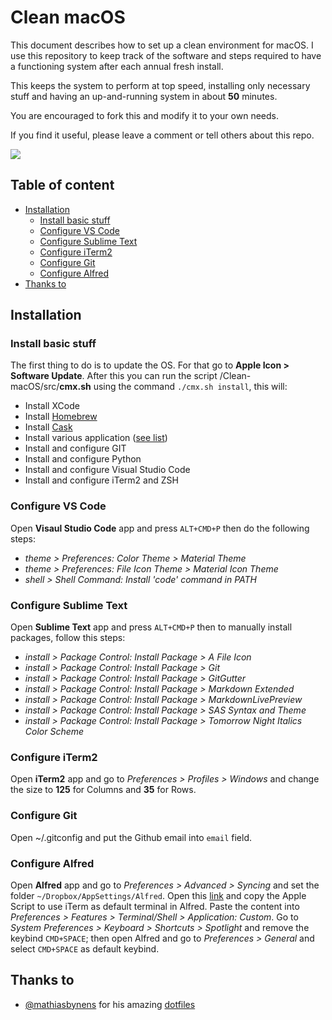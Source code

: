 # Clean macOS

This document describes how to set up a clean environment for macOS.
I use this repository to keep track of the software and steps required to have a functioning system after each annual fresh install.

This keeps the system to perform at top speed, installing only necessary stuff and having an up-and-running system in about __50__ minutes.

You are encouraged to fork this and modify it to your own needs.

If you find it useful, please leave a comment or tell others about this repo.

<img src="https://raw.githubusercontent.com/MarioCatuogno/Clean-MacOS-X/master/img/scrn_mydesktop.png" align="middle" />

## Table of content

* [Installation](#installation)
  * [Install basic stuff](#install-basic-stuff)
  * [Configure VS Code](#configure-vs-code)
  * [Configure Sublime Text](#configure-sublime-text)
  * [Configure iTerm2](#configure-iterm2)
  * [Configure Git](#configure-git)
  * [Configure Alfred](#configure-alfred)
* [Thanks to](#thanks-to)

## Installation

### Install basic stuff

The first thing to do is to update the OS. For that go to __Apple Icon > Software Update__.
After this you can run the script /Clean-macOS/src/__cmx.sh__ using the command `./cmx.sh install`, this will:

- Install XCode
- Install [Homebrew](https://brew.sh)
- Install [Cask](http://caskroom.io)
- Install various application ([see list](https://github.com/MarioCatuogno/Clean-macOS/blob/release/doc/apps_list.md))
- Install and configure GIT
- Install and configure Python
- Install and configure Visual Studio Code
- Install and configure iTerm2 and ZSH

### Configure VS Code

Open __Visaul Studio Code__ app and press `ALT+CMD+P` then do the following steps:

- _theme > Preferences: Color Theme > Material Theme_
- _theme > Preferences: File Icon Theme > Material Icon Theme_
- _shell > Shell Command: Install 'code' command in PATH_

### Configure Sublime Text

Open __Sublime Text__ app and press `ALT+CMD+P` then to manually install packages, follow this steps:

- _install > Package Control: Install Package > A File Icon_
- _install > Package Control: Install Package > Git_
- _install > Package Control: Install Package > GitGutter_
- _install > Package Control: Install Package > Markdown Extended_
- _install > Package Control: Install Package > MarkdownLivePreview_
- _install > Package Control: Install Package > SAS Syntax and Theme_
- _install > Package Control: Install Package > Tomorrow Night Italics Color Scheme_

### Configure iTerm2

Open __iTerm2__ app and go to _Preferences > Profiles > Windows_ and change the size to __125__ for Columns and __35__ for Rows.

### Configure Git

Open ~/.gitconfig and put the Github email into `email` field.

### Configure Alfred

Open __Alfred__ app and go to _Preferences > Advanced > Syncing_ and set the folder `~/Dropbox/AppSettings/Alfred`.
Open this [link](https://github.com/stuartcryan/custom-iterm-applescripts-for-alfred) and copy the Apple Script to use iTerm as default terminal in Alfred. Paste the content into _Preferences > Features > Terminal/Shell > Application: Custom_.
Go to _System Preferences > Keyboard > Shortcuts > Spotlight_ and remove the keybind `CMD+SPACE`; then open Alfred and go to _Preferences > General_ and select `CMD+SPACE` as default keybind.

## Thanks to

- [@mathiasbynens](https://github.com/mathiasbynens) for his amazing [dotfiles](https://github.com/mathiasbynens/dotfiles)
